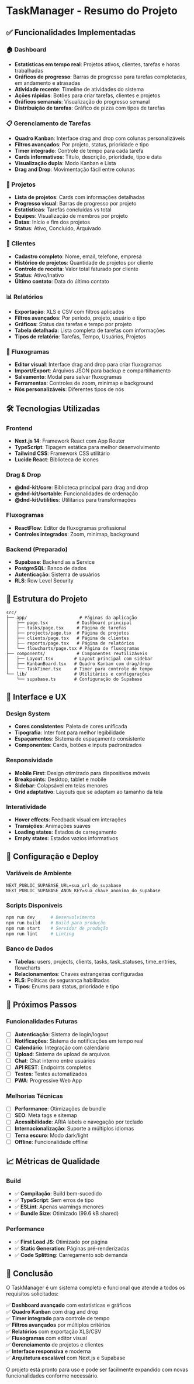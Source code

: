 # TaskManager - Resumo do Projeto

## ✅ Funcionalidades Implementadas

### 🏠 Dashboard
- **Estatísticas em tempo real**: Projetos ativos, clientes, tarefas e horas trabalhadas
- **Gráficos de progresso**: Barras de progresso para tarefas completadas, em andamento e atrasadas
- **Atividade recente**: Timeline de atividades do sistema
- **Ações rápidas**: Botões para criar tarefas, clientes e projetos
- **Gráficos semanais**: Visualização do progresso semanal
- **Distribuição de tarefas**: Gráfico de pizza com tipos de tarefas

### 📋 Gerenciamento de Tarefas
- **Quadro Kanban**: Interface drag and drop com colunas personalizáveis
- **Filtros avançados**: Por projeto, status, prioridade e tipo
- **Timer integrado**: Controle de tempo para cada tarefa
- **Cards informativos**: Título, descrição, prioridade, tipo e data
- **Visualização dupla**: Modo Kanban e Lista
- **Drag and Drop**: Movimentação fácil entre colunas

### 🎯 Projetos
- **Lista de projetos**: Cards com informações detalhadas
- **Progresso visual**: Barras de progresso por projeto
- **Estatísticas**: Tarefas concluídas vs total
- **Equipes**: Visualização de membros por projeto
- **Datas**: Início e fim dos projetos
- **Status**: Ativo, Concluído, Arquivado

### 👥 Clientes
- **Cadastro completo**: Nome, email, telefone, empresa
- **Histórico de projetos**: Quantidade de projetos por cliente
- **Controle de receita**: Valor total faturado por cliente
- **Status**: Ativo/Inativo
- **Último contato**: Data do último contato

### 📊 Relatórios
- **Exportação**: XLS e CSV com filtros aplicados
- **Filtros avançados**: Por período, projeto, usuário e tipo
- **Gráficos**: Status das tarefas e tempo por projeto
- **Tabela detalhada**: Lista completa de tarefas com informações
- **Tipos de relatório**: Tarefas, Tempo, Usuários, Projetos

### 🔄 Fluxogramas
- **Editor visual**: Interface drag and drop para criar fluxogramas
- **Import/Export**: Arquivos JSON para backup e compartilhamento
- **Salvamento**: Modal para salvar fluxogramas
- **Ferramentas**: Controles de zoom, minimap e background
- **Nós personalizáveis**: Diferentes tipos de nós

## 🛠️ Tecnologias Utilizadas

### Frontend
- **Next.js 14**: Framework React com App Router
- **TypeScript**: Tipagem estática para melhor desenvolvimento
- **Tailwind CSS**: Framework CSS utilitário
- **Lucide React**: Biblioteca de ícones

### Drag & Drop
- **@dnd-kit/core**: Biblioteca principal para drag and drop
- **@dnd-kit/sortable**: Funcionalidades de ordenação
- **@dnd-kit/utilities**: Utilitários para transformações

### Fluxogramas
- **ReactFlow**: Editor de fluxogramas profissional
- **Controles integrados**: Zoom, minimap, background

### Backend (Preparado)
- **Supabase**: Backend as a Service
- **PostgreSQL**: Banco de dados
- **Autenticação**: Sistema de usuários
- **RLS**: Row Level Security

## 📁 Estrutura do Projeto

```
src/
├── app/                    # Páginas da aplicação
│   ├── page.tsx           # Dashboard principal
│   ├── tasks/page.tsx     # Página de tarefas
│   ├── projects/page.tsx  # Página de projetos
│   ├── clients/page.tsx   # Página de clientes
│   ├── reports/page.tsx   # Página de relatórios
│   └── flowcharts/page.tsx # Página de fluxogramas
├── components/            # Componentes reutilizáveis
│   ├── Layout.tsx        # Layout principal com sidebar
│   ├── KanbanBoard.tsx   # Quadro Kanban com drag/drop
│   └── TaskTimer.tsx     # Timer para controle de tempo
└── lib/                  # Utilitários e configurações
    └── supabase.ts       # Configuração do Supabase
```

## 🎨 Interface e UX

### Design System
- **Cores consistentes**: Paleta de cores unificada
- **Tipografia**: Inter font para melhor legibilidade
- **Espaçamentos**: Sistema de espaçamento consistente
- **Componentes**: Cards, botões e inputs padronizados

### Responsividade
- **Mobile First**: Design otimizado para dispositivos móveis
- **Breakpoints**: Desktop, tablet e mobile
- **Sidebar**: Colapsável em telas menores
- **Grid adaptativo**: Layouts que se adaptam ao tamanho da tela

### Interatividade
- **Hover effects**: Feedback visual em interações
- **Transições**: Animações suaves
- **Loading states**: Estados de carregamento
- **Empty states**: Estados vazios informativos

## 🔧 Configuração e Deploy

### Variáveis de Ambiente
```env
NEXT_PUBLIC_SUPABASE_URL=sua_url_do_supabase
NEXT_PUBLIC_SUPABASE_ANON_KEY=sua_chave_anonima_do_supabase
```

### Scripts Disponíveis
```bash
npm run dev      # Desenvolvimento
npm run build    # Build para produção
npm run start    # Servidor de produção
npm run lint     # Linting
```

### Banco de Dados
- **Tabelas**: users, projects, clients, tasks, task_statuses, time_entries, flowcharts
- **Relacionamentos**: Chaves estrangeiras configuradas
- **RLS**: Políticas de segurança habilitadas
- **Tipos**: Enums para status, prioridade e tipo

## 🚀 Próximos Passos

### Funcionalidades Futuras
- [ ] **Autenticação**: Sistema de login/logout
- [ ] **Notificações**: Sistema de notificações em tempo real
- [ ] **Calendário**: Integração com calendário
- [ ] **Upload**: Sistema de upload de arquivos
- [ ] **Chat**: Chat interno entre usuários
- [ ] **API REST**: Endpoints completos
- [ ] **Testes**: Testes automatizados
- [ ] **PWA**: Progressive Web App

### Melhorias Técnicas
- [ ] **Performance**: Otimizações de bundle
- [ ] **SEO**: Meta tags e sitemap
- [ ] **Acessibilidade**: ARIA labels e navegação por teclado
- [ ] **Internacionalização**: Suporte a múltiplos idiomas
- [ ] **Tema escuro**: Modo dark/light
- [ ] **Offline**: Funcionalidade offline

## 📈 Métricas de Qualidade

### Build
- ✅ **Compilação**: Build bem-sucedido
- ✅ **TypeScript**: Sem erros de tipo
- ✅ **ESLint**: Apenas warnings menores
- ✅ **Bundle Size**: Otimizado (99.6 kB shared)

### Performance
- ✅ **First Load JS**: Otimizado por página
- ✅ **Static Generation**: Páginas pré-renderizadas
- ✅ **Code Splitting**: Carregamento sob demanda

## 🎯 Conclusão

O TaskManager é um sistema completo e funcional que atende a todos os requisitos solicitados:

✅ **Dashboard avançado** com estatísticas e gráficos  
✅ **Quadro Kanban** com drag and drop  
✅ **Timer integrado** para controle de tempo  
✅ **Filtros avançados** por múltiplos critérios  
✅ **Relatórios** com exportação XLS/CSV  
✅ **Fluxogramas** com editor visual  
✅ **Gerenciamento** de projetos e clientes  
✅ **Interface responsiva** e moderna  
✅ **Arquitetura escalável** com Next.js e Supabase  

O projeto está pronto para uso e pode ser facilmente expandido com novas funcionalidades conforme necessário.